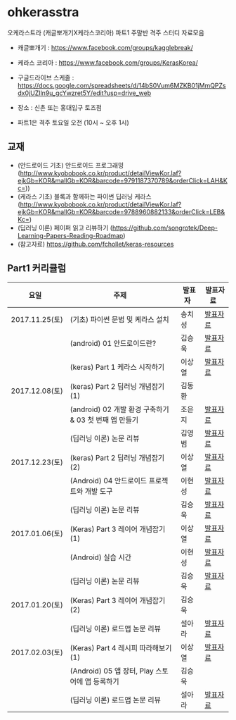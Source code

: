 # ohkerasstra

오케라스트라 (캐글뽀개기X케라스코리아) 파트1 주말반 격주 스터디 자료모음

* 캐글뽀개기 : https://www.facebook.com/groups/kagglebreak/
* 케라스 코리아 : https://www.facebook.com/groups/KerasKorea/

* 구글드라이브 스케줄 : https://docs.google.com/spreadsheets/d/14bS0Vum6MZKB01jMmQPZsdx0jUZIln9u_gcYwzret5Y/edit?usp=drive_web
* 장소 : 신촌 또는 홍대입구 토즈점
* 파트1은 격주 토요일 오전 (10시 ~ 오후 1시)

## 교재
* (안드로이드 기초) 안드로이드 프로그래밍 (http://www.kyobobook.co.kr/product/detailViewKor.laf?ejkGb=KOR&mallGb=KOR&barcode=9791187370789&orderClick=LAH&Kc=))
* (케라스 기초) 블록과 함께하는 파이썬 딥러닝 케라스 (http://www.kyobobook.co.kr/product/detailViewKor.laf?ejkGb=KOR&mallGb=KOR&barcode=9788960882133&orderClick=LEB&Kc=)
* (딥러닝 이론) 페이퍼 읽고 리뷰하기 (https://github.com/songrotek/Deep-Learning-Papers-Reading-Roadmap)
* (참고자료) https://github.com/fchollet/keras-resources


## Part1 커리큘럼
|요일   |주제   |발표자   |발표자료   |
|---|---|---|---|
|2017.11.25(토)|(기초) 파이썬 문법 및 케라스 설치 |송치성|[발표자료](https://github.com/KaggleBreak/ohkerasstra/blob/master/python/python_basic-master/python_tutorial_AtoP.ipynb)|
||(android) 01 안드로이드란?  |김승욱|[발표자료](https://github.com/KaggleBreak/ohkerasstra/blob/master/android/chap1/OKarastra_Android_ch01_%EA%B9%80%EC%8A%B9%EC%9A%B1_171125.pptx)|
||(keras) Part 1 케라스 시작하기 |이상열|[발표자료](https://github.com/KaggleBreak/ohkerasstra/blob/master/keras/01.start/01._keras%EC%8B%9C%EC%9E%91%ED%95%98%EA%B8%B0.ipynb)|
|2017.12.08(토)|(keras) Part 2 딥러닝 개념잡기 (1) |김동환||
||(android) 02 개발 환경 구축하기 & 03 첫 번째 앱 만들기  |조은지|[발표자료](https://github.com/KaggleBreak/ohkerasstra/blob/master/android/chap2/OKarastra_Android_ch02_%EC%A1%B0%EC%9D%80%EC%A7%80_171209.pptx)|
||(딥러닝 이론) 논문 리뷰 |김영범|[발표자료](https://github.com/KaggleBreak/ohkerasstra/blob/master/deeplearning/study2/NatureDeepReview.pdf)|
|2017.12.23(토)|(keras) Part 2 딥러닝 개념잡기 (2) |이상열|[발표자료](https://github.com/KaggleBreak/ohkerasstra/blob/master/keras/02.concept/02._keras%EA%B0%9C%EB%85%90%EC%9E%A1%EA%B8%B0.ipynb)|
||(Android) 04 안드로이드 프로젝트와 개발 도구   |이현성|[발표자료](https://github.com/KaggleBreak/ohkerasstra/blob/master/android/chap3/OKarastra_Android_ch03_%EC%9D%B4%ED%98%84%EC%84%B1_171223.pptx)|
||(딥러닝 이론) 논문 리뷰 |김승욱|[발표자료](https://github.com/KaggleBreak/ohkerasstra/blob/master/deeplearning/study4/OKarastra_thesis_2nd_%EA%B9%80%EC%8A%B9%EC%9A%B1_171223.pptx)|
|2017.01.06(토)|(Keras) Part 3 레이어 개념잡기 (1) |이상열|[발표자료](https://github.com/KaggleBreak/ohkerasstra/blob/master/keras/03.layer/03_%EB%A0%88%EC%9D%B4%EC%96%B4%EA%B0%9C%EB%85%90%EC%9E%A1%EA%B8%B0_1.ipynb)|
||(Android) 실습 시간   |이현성|[발표자료](https://github.com/KaggleBreak/ohkerasstra/blob/master/android/4_training/%EC%98%A4%EC%BC%80%EB%9D%BC%EC%8A%A4%ED%8A%B8%EB%9D%BC-%EC%95%88%EB%93%9C%EB%A1%9C%EC%9D%B4%EB%93%9C-%EC%8B%A4%EC%8A%B5.pptx)|
||(딥러닝 이론) 논문 리뷰 |김승욱|[발표자료](https://github.com/KaggleBreak/ohkerasstra/blob/master/deeplearning/study4/OKarastra_thesis_3rd_%EA%B9%80%EC%8A%B9%EC%9A%B1_180106.pptx)|
|2017.01.20(토)|(Keras) Part 3 레이어 개념잡기 (2) |김승욱||
||(딥러닝 이론) 로드맵 논문 리뷰 |설아라|[발표자료](https://github.com/KaggleBreak/ohkerasstra/tree/master/deeplearning/study5)|
|2017.02.03(토)|(Keras) Part 4 레시피 따라해보기 (1) |이상열|[발표자료](https://github.com/KaggleBreak/ohkerasstra/blob/master/keras/04.recipe/04_%EB%A0%88%EC%8B%9C%ED%94%BC%EB%94%B0%EB%9D%BC%ED%95%B4%EB%B3%B4%EA%B8%B0.ipynb)|
||(Android) 05 앱 장터, Play 스토어에 앱 등록하기 |김승욱||
||(딥러닝 이론) 로드맵 논문 리뷰 |설아라|[발표자료](https://github.com/KaggleBreak/ohkerasstra/tree/master/deeplearning/study5)|

